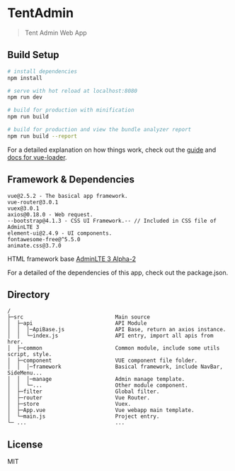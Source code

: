 # TentAdmin

> Tent Admin Web App

## Build Setup

``` bash
# install dependencies
npm install

# serve with hot reload at localhost:8080
npm run dev

# build for production with minification
npm run build

# build for production and view the bundle analyzer report
npm run build --report
```

For a detailed explanation on how things work, check out the [guide](http://vuejs-templates.github.io/webpack/) and [docs for vue-loader](http://vuejs.github.io/vue-loader).

## Framework & Dependencies
```
vue@2.5.2 - The basical app framework.
vue-router@3.0.1
vuex@3.0.1
axios@0.18.0 - Web request.
--bootstrap@4.1.3 - CSS UI Framework.-- // Included in CSS file of AdminLTE 3
element-ui@2.4.9 - UI components.
fontawesome-free@^5.5.0
animate.css@3.7.0
```

HTML framework base [AdminLTE 3 Alpha-2](https://github.com/almasaeed2010/AdminLTE/releases/tag/v3.0.0-alpha.2)

For a detailed of the dependencies of this app, check out the package.json.

## Directory

```
/
├─src                             Main source
│  ├─api                          API Module
│  │  │─ApiBase.js                API Base, return an axios instance.
│  │  └─index.js                  API entry, import all apis from hrer.
│  ├─common                       Common module, include some utils script, style.
│  ├─component                    VUE component file folder.
│  │  │─framework                 Basical framework, include NavBar, SideMenu...
│  │  │─manage                    Admin manage template.
│  │  └─...                       Other module component.
│  ├─filter                       Global filter.
│  ├─router                       Vue Router.
│  ├─store                        Vuex.
│  ├─App.vue                      Vue webapp main template.
│  └─main.js                      Project entry.
└─ ...                            ...
```

## License

MIT